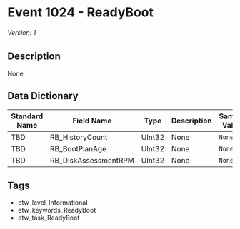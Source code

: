 # Event 1024 - ReadyBoot
###### Version: 1

## Description
None

## Data Dictionary
|Standard Name|Field Name|Type|Description|Sample Value|
|---|---|---|---|---|
|TBD|RB_HistoryCount|UInt32|None|`None`|
|TBD|RB_BootPlanAge|UInt32|None|`None`|
|TBD|RB_DiskAssessmentRPM|UInt32|None|`None`|

## Tags
* etw_level_Informational
* etw_keywords_ReadyBoot
* etw_task_ReadyBoot